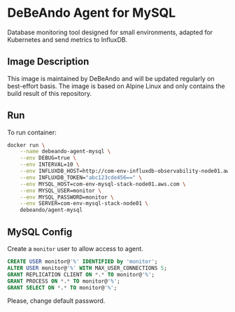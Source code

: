 # DeBeAndo Agent for MySQL

Database monitoring tool designed for small environments, adapted for Kubernetes and send metrics to InfluxDB.

## Image Description

This image is maintained by DeBeAndo and will be updated regularly on best-effort basis. The image is based on Alpine Linux and only contains the build result of this repository.

## Run

To run container:

```bash
docker run \
	--name debeando-agent-mysql \
	--env DEBUG=true \
	--env INTERVAL=10 \
	--env INFLUXDB_HOST=http://com-env-influxdb-observability-node01.aws.com \
	--env INFLUXDB_TOKEN="abc123cde456==" \
	--env MYSQL_HOST=com-env-mysql-stack-node01.aws.com \
	--env MYSQL_USER=monitor \
	--env MYSQL_PASSWORD=monitor \
	--env SERVER=com-env-mysql-stack-node01 \
	debeando/agent-mysql
```

## MySQL Config

Create a `monitor` user to allow access to agent.

```sql
CREATE USER monitor@'%' IDENTIFIED by 'monitor';
ALTER USER monitor@'%' WITH MAX_USER_CONNECTIONS 5;
GRANT REPLICATION CLIENT ON *.* TO monitor@'%';
GRANT PROCESS ON *.* TO monitor@'%';
GRANT SELECT ON *.* TO monitor@'%';
```

Please, change default password.
